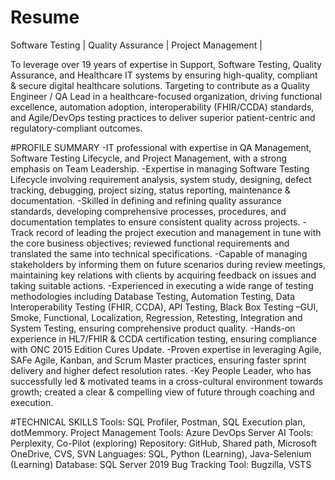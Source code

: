 # Resume
Software Testing | Quality Assurance | Project Management |

To leverage over 19 years of expertise in Support, Software Testing, Quality Assurance, and Healthcare IT systems by ensuring high-quality, compliant & secure digital healthcare solutions. Targeting to contribute as a Quality Engineer / QA Lead in a healthcare-focused organization, driving functional excellence, automation adoption, interoperability (FHIR/CCDA) standards, and Agile/DevOps testing practices to deliver superior patient-centric and regulatory-compliant outcomes.

#PROFILE SUMMARY
-IT professional with expertise in QA Management, Software Testing Lifecycle, and Project Management, with a strong emphasis on Team Leadership.
-Expertise in managing Software Testing Lifecycle involving requirement analysis, system study, designing, defect tracking, debugging, project sizing, status reporting, maintenance & documentation.
-Skilled in defining and refining quality assurance standards, developing comprehensive processes, procedures, and documentation templates to ensure consistent quality across projects.
-Track record of leading the project execution and management in tune with the core business objectives; reviewed functional requirements and translated the same into technical specifications.
-Capable of managing stakeholders by informing them on future scenarios during review meetings, maintaining key relations with clients by acquiring feedback on issues and taking suitable actions. 
-Experienced in executing a wide range of testing methodologies including Database Testing, Automation Testing, Data Interoperability Testing (FHIR, CCDA), API Testing, Black Box Testing –GUI, Smoke, Functional, Localization, Regression, Retesting, Integration and System Testing, ensuring comprehensive product quality.
-Hands-on experience in HL7/FHIR & CCDA certification testing, ensuring compliance with ONC 2015 Edition Cures Update.
-Proven expertise in leveraging Agile, SAFe Agile, Kanban, and Scrum Master practices, ensuring faster sprint delivery and higher defect resolution rates.
-Key People Leader, who has successfully led & motivated teams in a cross-cultural environment towards growth; created a clear & compelling view of future through coaching and execution.

#TECHNICAL SKILLS
Tools: SQL Profiler, Postman, SQL Execution plan, dotMemmory.
Project Management Tools: Azure DevOps Server
AI Tools: Perplexity, Co-Pilot (exploring)
Repository: GitHub, Shared path, Microsoft OneDrive, CVS, SVN
Languages: SQL, Python (Learning), Java-Selenium (Learning)
Database: SQL Server 2019
Bug Tracking Tool: Bugzilla, VSTS

